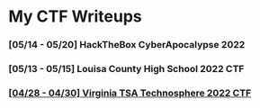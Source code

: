 # My CTF Writeups

### [05/14 - 05/20] HackTheBox CyberApocalypse 2022
### [05/13 - 05/15] Louisa County High School 2022 CTF
### [[04/28 - 04/30] Virginia TSA Technosphere 2022 CTF](./va-tsa22/main.md)